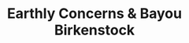 ---
title: "Earthly Concerns & Bayou Birkenstock"
url: /baton-rouge/earthly-concerns-and-bayou-birkenstock/
shop: shoes
---